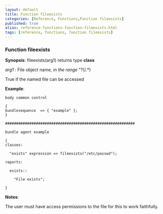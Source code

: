 ```yaml
---
layout: default
title: Function fileexists
categories: [Reference, Functions,Function fileexists]
published: true
alias: reference-functions-function-fileexists.html
tags: [reference, functions, function fileexists]
---
```


### Function fileexists

**Synopsis**: fileexists(arg1) returns type **class**

  
 *arg1* : File object name, *in the range* "?(/.\*)   

True if the named file can be accessed

**Example**:  
   

```cf3
body common control

{
bundlesequence  => { "example" };
}

###########################################################

bundle agent example

{     
classes:

  "exists" expression => fileexists("/etc/passwd");

reports:

  exists::

    "File exists";

}
```

**Notes**:  
   

The user must have access permissions to the file for this to work
faithfully.
